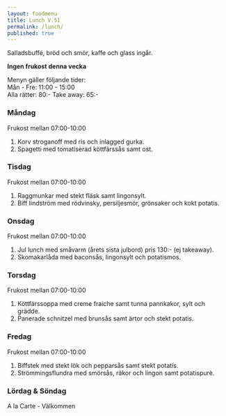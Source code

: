 ```yaml
---
layout: foodmenu
title: Lunch V.51
permalink: /lunch/
published: true
---
```

Salladsbuffé, bröd och smör, kaffe och glass ingår.

**Ingen frukost denna vecka**


Menyn gäller följande tider:  
Mån - Fre: 11:00 - 15:00  
Alla rätter: 80:- Take away: 65:-

### Måndag
Frukost mellan 07:00-10:00

1. Korv stroganoff med ris och inlagged gurka.
2. Spagetti med tomatiserad köttfärssås samt ost.

### Tisdag
Frukost mellan 07:00-10:00

1. Raggmunkar med stekt fläsk samt lingonsylt.
2. Biff lindström med rödvinsky, persiljesmör, grönsaker och kokt potatis.

### Onsdag
Frukost mellan 07:00-10:00

1. Jul lunch med småvarm (årets sista julbord) pris 130:- (ej takeaway).
2. Skomakarlåda med baconsås, lingonsylt och potatismos.

### Torsdag
Frukost mellan 07:00-10:00

 1. Köttfärssoppa med creme fraiche samt tunna pannkakor, sylt och grädde.
 2. Panerade schnitzel med brunsås samt ärtor och stekt potatis.

### Fredag
Frukost mellan 07:00-10:00

1. Biffstek med stekt lök och pepparsås samt stekt potatis.
2. Strömmingsflundra med smörsås, räkor och lingon samt potatispurè.

### Lördag & Söndag
A la Carte - Välkommen
